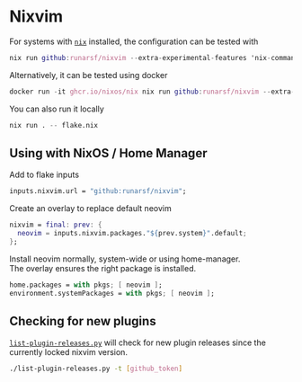 # Nixvim

For systems with [`nix`](https://nixos.org/download) installed, the
configuration can be tested with

```nix
nix run github:runarsf/nixvim --extra-experimental-features 'nix-command flakes' -- flake.nix
```

Alternatively, it can be tested using docker

```nix
docker run -it ghcr.io/nixos/nix nix run github:runarsf/nixvim --extra-experimental-features 'nix-command flakes' -- flake.nix
```

You can also run it locally

```nix
nix run . -- flake.nix
```

## Using with NixOS / Home Manager

Add to flake inputs

```nix
inputs.nixvim.url = "github:runarsf/nixvim";
```

Create an overlay to replace default neovim

```nix
nixvim = final: prev: {
  neovim = inputs.nixvim.packages."${prev.system}".default;
};
```

Install neovim normally, system-wide or using home-manager.\
The overlay ensures the right package is installed.

```nix
home.packages = with pkgs; [ neovim ];
environment.systemPackages = with pkgs; [ neovim ];
```

## Checking for new plugins

[`list-plugin-releases.py`](./list-plugin-releases.py) will check for new plugin
releases since the currently locked nixvim version.

```bash
./list-plugin-releases.py -t [github_token]
```
